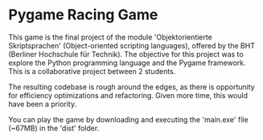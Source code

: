 # Pygame Racing Game
This game is the final project of the module 'Objektorientierte Skriptsprachen' (Object-oriented scripting languages), offered by the BHT (Berliner Hochschule für Technik).
The objective for this project was to explore the Python programming language and the Pygame framework.
This is a collaborative project between 2 students.

The resulting codebase is rough around the edges, as there is opportunity for efficiency optimizations and refactoring. Given more time, this would have been a priority.

You can play the game by downloading and executing the 'main.exe' file (~67MB) in the 'dist' folder.
